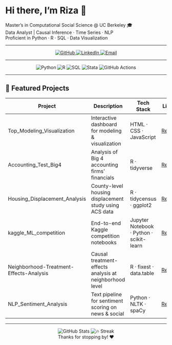 

# Hi there, I’m Riza 👋

Master’s in Computational Social Science @ UC Berkeley 🎓  
Data Analyst | Causal Inference · Time Series · NLP  
Proficient in Python · R · SQL · Data Visualization

---

<!-- Social & Contact -->
<!-- Social & Contact -->
<p align="center">
  <a href="https://github.com/Riza622">
    <img src="https://img.shields.io/badge/GitHub-@Riza622-181717?style=flat&logo=github" alt="GitHub">
  </a>
  <a href="https://www.linkedin.com/in/riza-saireke">
    <img src="https://img.shields.io/badge/LinkedIn-%40riza--saireke-0A66C2?style=flat&logo=linkedin" alt="LinkedIn">
  </a>
  <a href="mailto:ryzsrk@outlook.com">
    <img src="https://img.shields.io/badge/Email-ryzsrk%40outlook.com-D14836?style=flat&logo=gmail" alt="Email">
  </a>
</p>

---

<!-- Skills / Tech Stack -->
<p align="center">
  <img src="https://img.shields.io/badge/Python-3776AB?style=flat&logo=python" alt="Python">
  <img src="https://img.shields.io/badge/R-276DC3?style=flat&logo=r" alt="R">
  <img src="https://img.shields.io/badge/SQL-4479A1?style=flat&logo=postgresql" alt="SQL">
  <img src="https://img.shields.io/badge/Stata-FF2020?style=flat&logo=stata" alt="Stata">
  <img src="https://img.shields.io/badge/GitHub%20Actions-2088FF?style=flat&logo=githubactions" alt="GitHub Actions">
</p>

---

## 🔨 Featured Projects

| Project                                   | Description                                            | Tech Stack                         | Link                                                                 |
|-------------------------------------------|--------------------------------------------------------|------------------------------------|----------------------------------------------------------------------|
| Top_Modeling_Visualization                | Interactive dashboard for modeling & visualization     | HTML · CSS · JavaScript            | [Repo](https://github.com/Riza622/Top_Modeling_Visualization)        |
| Accounting_Test_Big4                      | Analysis of Big 4 accounting firms’ financials         | R · tidyverse                      | [Repo](https://github.com/Riza622/Accounting_Test_Big4)              |
| Housing_Displacement_Analysis             | County-level housing displacement study using ACS data | R · tidycensus · ggplot2           | [Repo](https://github.com/Riza622/Housing_Displacement_Analysis)     |
| kaggle_ML_competition                     | End-to-end Kaggle competition notebooks                | Jupyter Notebook · Python · scikit-learn | [Repo](https://github.com/Riza622/kaggle_ML_competition)         |
| Neighborhood-Treatment-Effects-Analysis   | Causal treatment-effects analysis at neighborhood level| R · fixest · data.table            | [Repo](https://github.com/Riza622/Neighborhood-Treatment-Effects-Analysis) |
| NLP_Sentiment_Analysis                    | Text pipeline for sentiment scoring on news & social   | Python · NLTK · spaCy              | [Repo](https://github.com/Riza622/NLP_Sentiment_Analysis)            |

---

<p align="center">
  <img src="https://github-readme-stats.vercel.app/api?username=Riza622&show_icons=true&theme=tokyonight" alt="GitHub Stats">
  <img src="https://github-readme-streak-stats.herokuapp.com/?user=Riza622&theme=dark" alt="🔥 Streak">
  <br>
  Thanks for stopping by! ❤️
</p>
